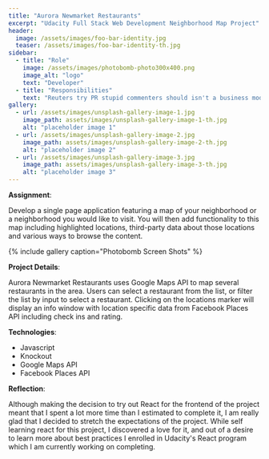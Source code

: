 ```yaml
---
title: "Aurora Newmarket Restaurants"
excerpt: "Udacity Full Stack Web Development Neighborhood Map Project"
header:
  image: /assets/images/foo-bar-identity.jpg
  teaser: /assets/images/foo-bar-identity-th.jpg
sidebar:
  - title: "Role"
    image: /assets/images/photobomb-photo300x400.png
    image_alt: "logo"
    text: "Developer"
  - title: "Responsibilities"
    text: "Reuters try PR stupid commenters should isn't a business model"
gallery:
  - url: /assets/images/unsplash-gallery-image-1.jpg
    image_path: assets/images/unsplash-gallery-image-1-th.jpg
    alt: "placeholder image 1"
  - url: /assets/images/unsplash-gallery-image-2.jpg
    image_path: assets/images/unsplash-gallery-image-2-th.jpg
    alt: "placeholder image 2"
  - url: /assets/images/unsplash-gallery-image-3.jpg
    image_path: assets/images/unsplash-gallery-image-3-th.jpg
    alt: "placeholder image 3"
---
```


**Assignment**:

Develop a single page application featuring a map of your neighborhood or a neighborhood you would like to visit. You will then add functionality to this map including highlighted locations, third-party data about those locations and various ways to browse the content.

{% include gallery caption="Photobomb Screen Shots" %}

**Project Details**:  

Aurora Newmarket Restaurants uses Google Maps API to map several restaurants in the area.  Users can select a restaurant from the list, or filter the list by input to select a restaurant.  Clicking on the locations marker will display an info window with location specific data from Facebook Places API including check ins and rating.


**Technologies**:

* Javascript
* Knockout
* Google Maps API
* Facebook Places API

**Reflection**:

Although making the decision to try out React for the frontend of the project meant that I spent a lot more time than I estimated to complete it, I am really glad that I decided to stretch the expectations of the project.   While self learning react for this project, I discovered a love for it, and out of a desire to learn more about best practices I enrolled in Udacity's React program which I am currently working on completing.
